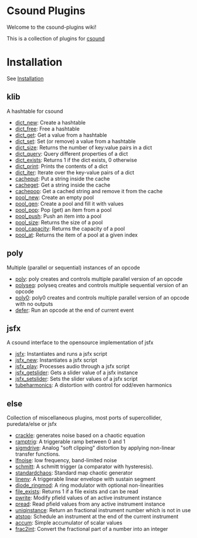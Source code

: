 # Csound Plugins

Welcome to the csound-plugins wiki! 

This is a collection of plugins for [csound](https://csound.com/)

# Installation

See [Installation](Installation.md)


## klib

A hashtable for csound

* [dict_new](opcodes/dict_new.md): Create a hashtable 
* [dict_free](opcodes/dict_free.md): Free a hashtable 
* [dict_get](opcodes/dict_get.md): Get a value from a hashtable 
* [dict_set](opcodes/dict_set.md): Set (or remove) a value from a hashtable 
* [dict_size](opcodes/dict_size.md): Returns the number of key:value pairs in a dict 
* [dict_query](opcodes/dict_query.md): Query different properties of a dict 
* [dict_exists](opcodes/dict_exists.md): Returns 1 if the dict exists, 0 otherwise 
* [dict_print](opcodes/dict_print.md): Prints the contents of a dict 
* [dict_iter](opcodes/dict_iter.md): Iterate over the key-value pairs of a dict 
* [cacheput](opcodes/cacheput.md): Put a string inside the cache 
* [cacheget](opcodes/cacheget.md): Get a string inside the cache 
* [cachepop](opcodes/cachepop.md): Get a cached string and remove it from the cache 
* [pool_new](opcodes/pool_new.md): Create an empty  pool 
* [pool_gen](opcodes/pool_gen.md): Create a pool and fill it with values 
* [pool_pop](opcodes/pool_pop.md): Pop (get) an item from a pool 
* [pool_push](opcodes/pool_push.md): Push an item into a pool 
* [pool_size](opcodes/pool_size.md): Returns the size of a pool 
* [pool_capacity](opcodes/pool_capacity.md): Returns the capacity of a pool 
* [pool_at](opcodes/pool_at.md): Returns the item of a pool at a given index 


## poly

Multiple (parallel or sequential) instances of an opcode

* [poly](opcodes/poly.md): poly creates and controls multiple parallel version of an opcode 
* [polyseq](opcodes/polyseq.md): polyseq creates and controls multiple sequential version of an opcode 
* [poly0](opcodes/poly0.md): poly0 creates and controls multiple parallel version of an opcode with no outputs 
* [defer](opcodes/defer.md): Run an opcode at the end of current event 


## jsfx

A csound interface to the opensource implementation of jsfx

* [jsfx](opcodes/jsfx.md): Instantiates and runs a jsfx script 
* [jsfx_new](opcodes/jsfx_new.md): Instantiates a jsfx script 
* [jsfx_play](opcodes/jsfx_play.md): Processes audio through a jsfx script 
* [jsfx_getslider](opcodes/jsfx_getslider.md): Gets a slider value of a jsfx instance 
* [jsfx_setslider](opcodes/jsfx_setslider.md): Sets the slider values of a jsfx script 
* [tubeharmonics](opcodes/tubeharmonics.md): A distortion with control for odd/even harmonics 


## else

Collection of miscellaneous plugins, most ports of supercollider, puredata/else or jsfx

* [crackle](opcodes/crackle.md): generates noise based on a chaotic equation 
* [ramptrig](opcodes/ramptrig.md): A triggerable ramp between 0 and 1 
* [sigmdrive](opcodes/sigmdrive.md): Analog "soft clipping" distortion by applying non-linear transfer functions. 
* [lfnoise](opcodes/lfnoise.md): low frequency, band-limited noise 
* [schmitt](opcodes/schmitt.md): A schmitt trigger (a comparator with hysteresis). 
* [standardchaos](opcodes/standardchaos.md): Standard map chaotic generator 
* [linenv](opcodes/linenv.md): A triggerable linear envelope with sustain segment 
* [diode_ringmod](opcodes/diode_ringmod.md): A ring modulator with optional non-linearities 
* [file_exists](opcodes/file_exists.md): Returns 1 if a file exists and can be read 
* [pwrite](opcodes/pwrite.md): Modify pfield values of an active instrument instance 
* [pread](opcodes/pread.md): Read pfield values from any active instrument instance 
* [uniqinstance](opcodes/uniqinstance.md): Return an fractional instrument number which is not in use 
* [atstop](opcodes/atstop.md): Schedule an instrument at the end of the current instrument 
* [accum](opcodes/accum.md): Simple accumulator of scalar values 
* [frac2int](opcodes/frac2int.md): Convert the fractional part of a number into an integer 



